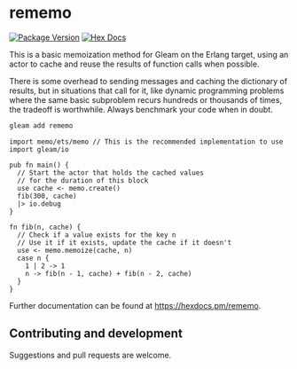 # rememo

[![Package Version](https://img.shields.io/hexpm/v/rememo)](https://hex.pm/packages/rememo)
[![Hex Docs](https://img.shields.io/badge/hex-docs-ffaff3)](https://hexdocs.pm/rememo/)

This is a basic memoization method for Gleam on the Erlang target, using an actor to cache and reuse the results of function calls when possible.  

There is some overhead to sending messages and caching the dictionary of results, but in situations that call for it, like dynamic programming problems where the same basic subproblem recurs hundreds or thousands of times, the tradeoff is worthwhile.  Always benchmark your code when in doubt.

```sh
gleam add rememo
```
```gleam
import memo/ets/memo // This is the recommended implementation to use
import gleam/io

pub fn main() {
  // Start the actor that holds the cached values
  // for the duration of this block
  use cache <- memo.create()
  fib(300, cache)
  |> io.debug
}

fn fib(n, cache) {
  // Check if a value exists for the key n
  // Use it if it exists, update the cache if it doesn't
  use <- memo.memoize(cache, n)
  case n {
    1 | 2 -> 1
    n -> fib(n - 1, cache) + fib(n - 2, cache)
  }
}
```

Further documentation can be found at <https://hexdocs.pm/rememo>.

## Contributing and development

Suggestions and pull requests are welcome.